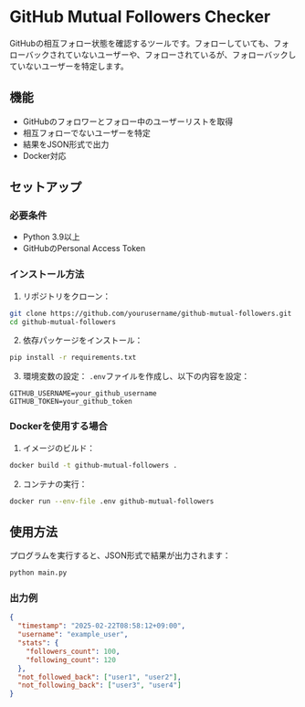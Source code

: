 # GitHub Mutual Followers Checker

GitHubの相互フォロー状態を確認するツールです。フォローしていても、フォローバックされていないユーザーや、フォローされているが、フォローバックしていないユーザーを特定します。

## 機能

- GitHubのフォロワーとフォロー中のユーザーリストを取得
- 相互フォローでないユーザーを特定
- 結果をJSON形式で出力
- Docker対応

## セットアップ

### 必要条件

- Python 3.9以上
- GitHubのPersonal Access Token

### インストール方法

1. リポジトリをクローン：
```bash
git clone https://github.com/yourusername/github-mutual-followers.git
cd github-mutual-followers
```

2. 依存パッケージをインストール：
```bash
pip install -r requirements.txt
```

3. 環境変数の設定：
`.env`ファイルを作成し、以下の内容を設定：
```
GITHUB_USERNAME=your_github_username
GITHUB_TOKEN=your_github_token
```

### Dockerを使用する場合

1. イメージのビルド：
```bash
docker build -t github-mutual-followers .
```

2. コンテナの実行：
```bash
docker run --env-file .env github-mutual-followers
```

## 使用方法

プログラムを実行すると、JSON形式で結果が出力されます：

```bash
python main.py
```

### 出力例

```json
{
  "timestamp": "2025-02-22T08:58:12+09:00",
  "username": "example_user",
  "stats": {
    "followers_count": 100,
    "following_count": 120
  },
  "not_followed_back": ["user1", "user2"],
  "not_following_back": ["user3", "user4"]
}
```
